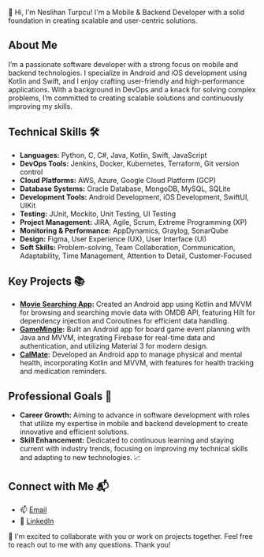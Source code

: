 👋 Hi, I'm Neslihan Turpcu! I'm a Mobile & Backend Developer with a solid foundation in creating scalable and user-centric solutions.

## About Me
I’m a passionate software developer with a strong focus on mobile and backend technologies. I specialize in Android and iOS development using Kotlin and Swift, and I enjoy crafting user-friendly and high-performance applications. With a background in DevOps and a knack for solving complex problems, I’m committed to creating scalable solutions and continuously improving my skills.

## Technical Skills 🛠️
- **Languages:** Python, C, C#, Java, Kotlin, Swift, JavaScript
- **DevOps Tools:** Jenkins, Docker, Kubernetes, Terraform, Git version control
- **Cloud Platforms:** AWS, Azure, Google Cloud Platform (GCP)
- **Database Systems:** Oracle Database, MongoDB, MySQL, SQLite
- **Development Tools:** Android Development, iOS Development, SwiftUI, UIKit
- **Testing:** JUnit, Mockito, Unit Testing, UI Testing
- **Project Management:** JIRA, Agile, Scrum, Extreme Programming (XP)
- **Monitoring & Performance:** AppDynamics, Graylog, SonarQube
- **Design:** Figma, User Experience (UX), User Interface (UI)
- **Soft Skills:** Problem-solving, Team Collaboration, Communication, Adaptability, Time Management, Attention to Detail, Customer-Focused

## Key Projects 📚
- **[Movie Searching App](https://github.com/neslihanaydin/MoviesDB-Kotlin):** Created an Android app using Kotlin and MVVM for browsing and searching movie data with OMDB API, featuring Hilt for dependency injection and Coroutines for efficient data handling.
- **[GameMingle](https://github.com/TURPCUN/GameMingle):** Built an Android app for board game event planning with Java and MVVM, integrating Firebase for real-time data and authentication, and utilizing Material 3 for modern design.
- **[CalMate](https://github.com/neslihanaydin/CalMateMVVM):** Developed an Android app to manage physical and mental health, incorporating Kotlin and MVVM, with features for health tracking and medication reminders.


## Professional Goals 🚀
- **Career Growth:** Aiming to advance in software development with roles that utilize my expertise in mobile and backend development to create innovative and efficient solutions.
- **Skill Enhancement:** Dedicated to continuous learning and staying current with industry trends, focusing on improving my technical skills and adapting to new technologies. 📈

## Connect with Me 📬
- 📫 [Email](mailto:neslihantrpc@gmail.com)
- 🔗 [LinkedIn](https://linkedin.com/in/neslihanturpcu)

🌟 I'm excited to collaborate with you or work on projects together. Feel free to reach out to me with any questions. Thank you!

